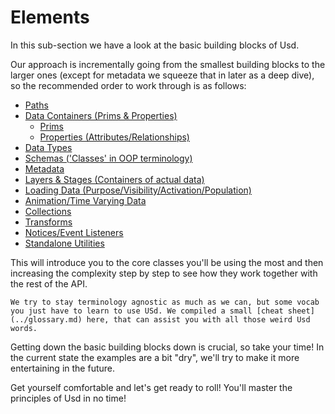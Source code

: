 # Elements
In this sub-section we have a look at the basic building blocks of Usd.

Our approach is incrementally going from the smallest building blocks to the larger ones (except for metadata we squeeze that in later as a deep dive), so the recommended order to work through is as follows:

- [Paths](./path.md)
- [Data Containers (Prims & Properties)](./data_container.md)
    - [Prims](./prim.md)
    - [Properties (Attributes/Relationships)](./property.md)
- [Data Types](./data_type.md)
- [Schemas ('Classes' in OOP terminology)](./schemas.md)
- [Metadata](./metadata.md)
- [Layers & Stages (Containers of actual data)](./layer.md)
- [Loading Data (Purpose/Visibility/Activation/Population)](./loading_mechanisms.md)
- [Animation/Time Varying Data](./animation.md)
- [Collections](./collection.md)
- [Transforms](./transform.md)
- [Notices/Event Listeners](./notice.md)
- [Standalone Utilities](./standalone_utilities.md)

This will introduce you to the core classes you'll be using the most and then increasing the complexity step by step to see how they work together with the rest of the API.

~~~admonish tip title="Vocabulary/Terminology"
We try to stay terminology agnostic as much as we can, but some vocab you just have to learn to use USd. We compiled a small [cheat sheet](../glossary.md) here, that can assist you with all those weird Usd words.
~~~

Getting down the basic building blocks down is crucial, so take your time! In the current state the examples are a bit "dry", we'll try to make it more entertaining in the future.

Get yourself comfortable and let's get ready to roll! You'll master the principles of Usd in no time!
